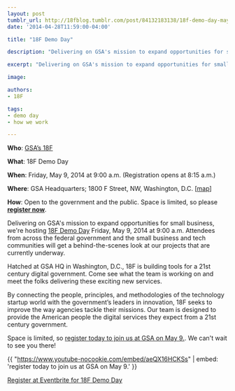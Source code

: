 ```yaml
---
layout: post
tumblr_url: http://18fblog.tumblr.com/post/84132183138/18f-demo-day-may-9-2014
date: '2014-04-28T11:59:00-04:00'

title: "18F Demo Day"

description: "Delivering on GSA's mission to expand opportunities for small business, we're hosting 18F Demo Day, Friday, May 9 at 9:00 a.m. Attendees from across the Federal Government and the small business and tech communities will get a behind-the-scenes look at our projects that are currently underway."

excerpt: "Delivering on GSA's mission to expand opportunities for small business, we're hosting 18F Demo Day, Friday, May 9 at 9:00 a.m. Attendees from across the Federal Government and the small business and tech communities will get a behind-the-scenes look at our projects that are currently underway."

image:

authors:
- 18F

tags:
- demo day
- how we work

---
```

**Who**: [GSA’s 18F](https://18f.gsa.gov)

**What**: 18F Demo Day

**When**: Friday, May 9, 2014 at 9:00 a.m. (Registration opens at 8:15
a.m.)

**Where**: GSA Headquarters; 1800 F Street, NW, Washington, D.C.
[[map](https://goo.gl/maps/jKq35)]

**How**: Open to the government and the public. Space is limited, so
please **[register
now](https://www.eventbrite.com/e/18f-demo-day-tickets-11062384891)**.

Delivering on GSA's mission to expand opportunities for small business,
we're hosting [18F Demo
Day](https://www.eventbrite.com/e/18f-demo-day-tickets-11062384891)
Friday, May 9, 2014 at 9:00 a.m. Attendees from across the federal
government and the small business and tech communities will get a
behind-the-scenes look at our projects that are currently underway.

Hatched at GSA HQ in Washington, D.C., 18F is building tools for a 21st
century digital government. Come see what the team is working on and
meet the folks delivering these exciting new services.

By connecting the people, principles, and methodologies of the
technology startup world with the government’s leaders in innovation,
18F seeks to improve the way agencies tackle their missions. Our team is
designed to provide the American people the digital services they expect
from a 21st century government.

Space is limited, so [register today to join us at GSA on May
9.](https://www.eventbrite.com/e/18f-demo-day-tickets-11062384891). We
can't wait to see you there!

{{ "https://www.youtube-nocookie.com/embed/aeQX16HCKSs" | embed: 'register today to join us at GSA on May 9.' }}

[Register at Eventbrite for 18F Demo
Day](https://www.eventbrite.com/e/18f-demo-day-tickets-11062384891)
